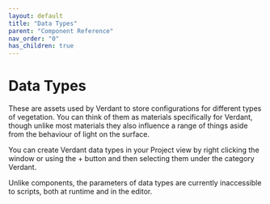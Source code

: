 ```yaml
---
layout: default
title: "Data Types"
parent: "Component Reference"
nav_order: "0"
has_children: true
---
```


# Data Types

These are assets used by Verdant to store configurations for different types of vegetation. You can think of them as materials specifically for Verdant, though unlike most materials they also influence a range of things aside from the behaviour of light on the surface. 

You can create Verdant data types in your Project view by right clicking the window or using the + button and then selecting them under the category Verdant.

Unlike components, the parameters of data types are currently inaccessible to scripts, both at runtime and in the editor. 